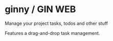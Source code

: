 # ginny / GIN WEB

Manage your project tasks, todos and other stuff

Features a drag-and-drop task management.
